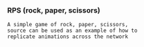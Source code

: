 ### RPS (rock, paper, scissors) 
```
A simple game of rock, paper, scissors,
source can be used as an example of how to 
replicate animations across the network 
```
